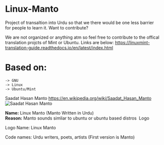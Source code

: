 # Linux-Manto
Project of transaltion into Urdu so that we there would be one less barrier for people to learn it. Want to contribute?

We are not organized or anything atm so feel free to contribute to the offical translation projcts of Mint or Ubuntu. Links are below:
https://linuxmint-translation-guide.readthedocs.io/en/latest/index.html


# Based on:
	-> GNU
	-> Linux
	-> Ubuntu/Mint

Saadat Hasan Manto
https://en.wikipedia.org/wiki/Saadat_Hasan_Manto  
![Saadat Hasan Manto](/Saadat_Hasan_Manto_photograph.jpg)

**Name:** Linux Manto (Manto Written in Urdu)  
**Reason:** Manto sounds simliar to ubuntu or ubuntu based distros
 <image> Logo <image>

Logo Name: Linux <urdu>Manto</urdu>

Code names: Urdu writers, poets, artists (First version is Manto)
